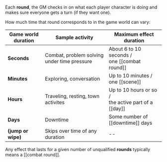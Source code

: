 Each **round**, the GM checks in on what each player character is doing and makes sure everyone gets a turn (if they want one).  

How much time that round corresponds to in the game world can vary:

| Game world duration | Sample activity                             | Maximum effect duration                                 |
| ------------------- | ------------------------------------------- | ------------------------------------------------------- |
| **Seconds**         | Combat, problem solving under time pressure | About 6 to 10 seconds /  <br>one [[combat round]]       |
| **Minutes**         | Exploring, conversation                     | Up to 10 minutes /  <br>one [[scene]]                   |
| **Hours**           | Traveling, resting, town activites          | Up to 10 hours or so / <br>the active part of a [[day]] |
| **Days**            | Downtime                                    | Some number of [[downtime]] days                        |
| **(jump or wipe)**  | Skips over time of any duration             | --                                                      |

Any effect that lasts for a given number of unqualified **rounds** typically means a [[combat round]].
